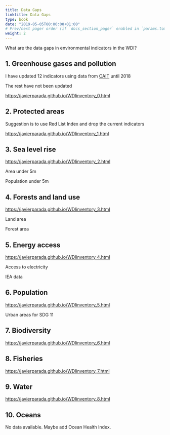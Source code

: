 ```yaml
---
title: Data Gaps
linktitle: Data Gaps
type: book
date: "2019-05-05T00:00:00+01:00"
# Prev/next pager order (if `docs_section_pager` enabled in `params.toml`)
weight: 2
---
```


What are the data gaps in environmental indicators in the WDI?

## 1. Greenhouse gases and pollution

I have updated 12 indicators using data from [CAIT](https://www.climatewatchdata.org/ghg-emissions) until 2018

The rest have not been updated

https://javierparada.github.io/WDIinventory_0.html

## 2. Protected areas

Suggestion is to use Red List Index and drop the current indicators 

https://javierparada.github.io/WDIinventory_1.html

## 3. Sea level rise

https://javierparada.github.io/WDIinventory_2.html

Area under 5m 

Population under 5m

## 4. Forests and land use

https://javierparada.github.io/WDIinventory_3.html

Land area

Forest area

## 5. Energy access

https://javierparada.github.io/WDIinventory_4.html

Access to electricity

IEA data

## 6. Population

https://javierparada.github.io/WDIinventory_5.html

Urban areas for SDG 11

## 7. Biodiversity

https://javierparada.github.io/WDIinventory_6.html

## 8. Fisheries

https://javierparada.github.io/WDIinventory_7.html

## 9. Water

https://javierparada.github.io/WDIinventory_8.html

## 10. Oceans

No data available. Maybe add Ocean Health Index.

